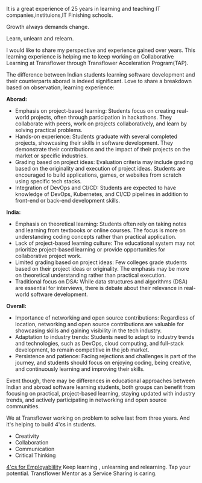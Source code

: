 It is a great experience of 25 years in learning and teaching IT companies,instituions,IT Finishing schools. 

Growth always demands change. 

Learn, unlearn and relearn.

I would like to share my perspective and experience gained over years. This learning experience is helping me to keep working on Collaborative Learning at Transflower through Transflower Acceleration Program(TAP). 

The difference between Indian students learning software development and their counterparts aborad is indeed significant. Love to share a breakdown based on observation, learning experience:

**Aborad:**
- Emphasis on project-based learning: Students focus on creating real-world projects, often through participation in hackathons. They collaborate with peers, work on projects collaboratively, and learn by solving practical problems.
- Hands-on experience: Students graduate with several completed projects, showcasing their skills in software development. They demonstrate their contributions and the impact of their projects on the market or specific industries.
- Grading based on project ideas: Evaluation criteria may include grading based on the originality and execution of project ideas. Students are encouraged to build applications, games, or websites from scratch using specific tech stacks.
- Integration of DevOps and CI/CD: Students are expected to have knowledge of DevOps, Kubernetes, and CI/CD pipelines in addition to front-end or back-end development skills.

**India:**
- Emphasis on theoretical learning: Students often rely on taking notes and learning from textbooks or online courses. The focus is more on understanding coding concepts rather than practical application.
- Lack of project-based learning culture: The educational system may not prioritize project-based learning or provide opportunities for collaborative project work.
- Limited grading based on project ideas: Few colleges grade students based on their project ideas or originality. The emphasis may be more on theoretical understanding rather than practical execution.
- Traditional focus on DSA: While data structures and algorithms (DSA) are essential for interviews, there is debate about their relevance in real-world software development.

**Overall:**
- Importance of networking and open source contributions: Regardless of location, networking and open source contributions are valuable for showcasing skills and gaining visibility in the tech industry.
- Adaptation to industry trends: Students need to adapt to industry trends and technologies, such as DevOps, cloud computing, and full-stack development, to remain competitive in the job market.
- Persistence and patience: Facing rejections and challenges is part of the journey, and students should focus on enjoying coding, being creative, and continuously learning and improving their skills.

Event though, there may be differences in educational approaches between Indian and abroad software learning students, both groups can benefit from focusing on practical, project-based learning, staying updated with industry trends, and actively participating in networking and open source communities.

We at Transflower working on problem to solve last from three years. And it's helping to build 4'cs in students.
- Creativity
- Collaboration
- Communication
- Critical Thinking

<a href="https://ravitambade.wordpress.com/2023/02/">4'cs for Employablility</a>
Keep learning , unlearning and relearning.
Tap your potential.
Transflower
Mentor as a Service
Sharing is caring.